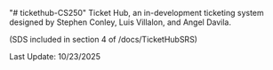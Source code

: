 "# tickethub-CS250" 
Ticket Hub, an in-development ticketing system designed by Stephen Conley, Luis Villalon, and Angel Davila.

(SDS included in section 4 of /docs/TicketHubSRS)

Last Update: 10/23/2025

